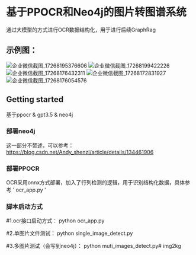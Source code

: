 
# 基于PPOCR和Neo4j的图片转图谱系统
通过大模型的方式进行OCR数据结构化，用于进行后续GraphRag

## 示例图：
![企业微信截图_17268195376606](https://github.com/user-attachments/assets/70023229-b43b-4624-95ab-3ebd12827da0)
![企业微信截图_17268199422226](https://github.com/user-attachments/assets/30c9c58f-eec4-4f83-8164-f2967800928b)
![企业微信截图_17268176432311](https://github.com/user-attachments/assets/61b06691-887b-4422-a126-8da028620e1d)
![企业微信截图_17268172831927](https://github.com/user-attachments/assets/616d9511-0823-47aa-9100-123f9e1b6e4e)
![企业微信截图_17268176054576](https://github.com/user-attachments/assets/c7e8b281-217d-442e-bfc7-9241c850c2c2)

## Getting started
基于ppocr & gpt3.5 & neo4j 
### 部署neo4j
这一部分不赘述，可以参考：https://blog.csdn.net/Andy_shenzl/article/details/134461906
### 部署PPOCR
OCR采用onnx方式部署，加入了行列检测的逻辑，用于识别结构化数据，具体参考
'
ocr_app.py
'
### 脚本启动方式
#1.ocr接口启动方式：
python ocr_app.py

#2.单图片文件测试：
python single_image_detect.py

#3.多图片测试（会写到neo4j）：
python muti_images_detect.py# img2kg
